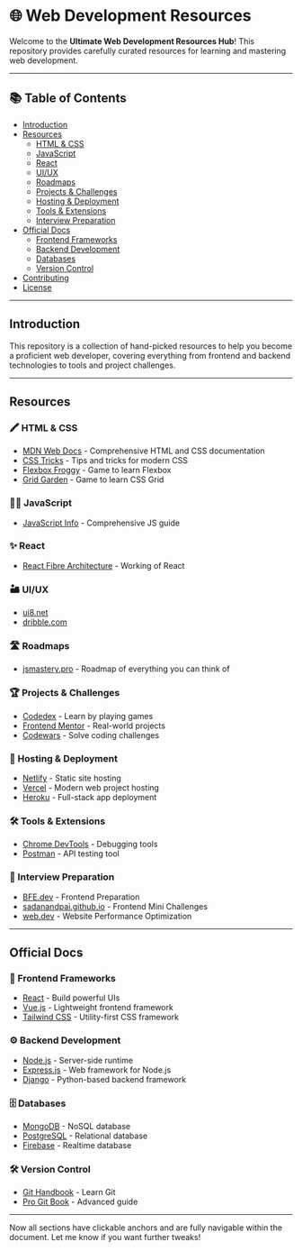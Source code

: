 # 🌐 Web Development Resources  

Welcome to the **Ultimate Web Development Resources Hub**! This repository provides carefully curated resources for learning and mastering web development.  

---

## 📚 Table of Contents  

- [Introduction](#introduction)  
- [Resources](#resources)  
  - [HTML & CSS](#html-css)  
  - [JavaScript](#javascript)  
  - [React](#frontend-frameworks)  
  - [UI/UX](#uiux)  
  - [Roadmaps](#roadmaps)  
  - [Projects & Challenges](#projects-challenges)  
  - [Hosting & Deployment](#hosting-deployment)  
  - [Tools & Extensions](#tools-extensions)  
  - [Interview Preparation](#interview-preparation)  
- [Official Docs](#official-docs)  
  - [Frontend Frameworks](#frontend-frameworks-docs)  
  - [Backend Development](#backend-development)  
  - [Databases](#databases)  
  - [Version Control](#version-control)  
- [Contributing](./CONTRIBUTING.md)  
- [License](./LICENSE)  

---

## Introduction <div id="introduction"></div>

This repository is a collection of hand-picked resources to help you become a proficient web developer, covering everything from frontend and backend technologies to tools and project challenges.  

---

## Resources <div id="resources"></div>

### 🖍️ HTML & CSS <div id="html-css"></div>  
- [MDN Web Docs](https://developer.mozilla.org/en-US/) - Comprehensive HTML and CSS documentation  
- [CSS Tricks](https://css-tricks.com/) - Tips and tricks for modern CSS  
- [Flexbox Froggy](https://flexboxfroggy.com/) - Game to learn Flexbox  
- [Grid Garden](https://cssgridgarden.com/) - Game to learn CSS Grid  

### 🧑‍💻 JavaScript <div id="javascript"></div>  
- [JavaScript Info](https://javascript.info/) - Comprehensive JS guide  

### ✨ React <div id="frontend-frameworks"></div>  
- [React Fibre Architecture](https://github.com/acdlite/react-fiber-architecture) - Working of React  

### 🏜️ UI/UX <div id="uiux"></div>  
- [ui8.net](https://www.ui8.net/?rel=jsm)  
- [dribble.com](https://dribbble.com/)  

### 🛣️ Roadmaps <div id="roadmaps"></div>  
- [jsmastery.pro](https://www.jsmastery.pro/resources) - Roadmap of everything you can think of  

### 🏆 Projects & Challenges <div id="projects-challenges"></div>  
- [Codedex](https://www.codedex.io/) - Learn by playing games  
- [Frontend Mentor](https://www.frontendmentor.io/) - Real-world projects  
- [Codewars](https://www.codewars.com/) - Solve coding challenges  

### 🚀 Hosting & Deployment <div id="hosting-deployment"></div>  
- [Netlify](https://www.netlify.com/) - Static site hosting  
- [Vercel](https://vercel.com/) - Modern web project hosting  
- [Heroku](https://www.heroku.com/) - Full-stack app deployment  

### 🛠️ Tools & Extensions <div id="tools-extensions"></div>  
- [Chrome DevTools](https://developer.chrome.com/docs/devtools/) - Debugging tools  
- [Postman](https://www.postman.com/) - API testing tool  

### 📝 Interview Preparation <div id="interview-preparation"></div>  
- [BFE.dev](https://bigfrontend.dev/) - Frontend Preparation  
- [sadanandpai.github.io](https://sadanandpai.github.io/frontend-mini-challenges/#/react) - Frontend Mini Challenges  
- [web.dev](https://web.dev/learn/performance) - Website Performance Optimization  

---

## Official Docs  

### 🎨 Frontend Frameworks <div id="frontend-frameworks-docs"></div>  
- [React](https://reactjs.org/) - Build powerful UIs  
- [Vue.js](https://vuejs.org/) - Lightweight frontend framework  
- [Tailwind CSS](https://tailwindcss.com/) - Utility-first CSS framework  

### ⚙️ Backend Development <div id="backend-development"></div>  
- [Node.js](https://nodejs.org/) - Server-side runtime  
- [Express.js](https://expressjs.com/) - Web framework for Node.js  
- [Django](https://www.djangoproject.com/) - Python-based backend framework  

### 🗄️ Databases <div id="databases"></div>  
- [MongoDB](https://www.mongodb.com/) - NoSQL database  
- [PostgreSQL](https://www.postgresql.org/) - Relational database  
- [Firebase](https://firebase.google.com/) - Realtime database  

### 🛠️ Version Control <div id="version-control"></div>  
- [Git Handbook](https://guides.github.com/introduction/git-handbook/) - Learn Git  
- [Pro Git Book](https://git-scm.com/book/en/v2) - Advanced guide  

---

Now all sections have clickable anchors and are fully navigable within the document. Let me know if you want further tweaks!
